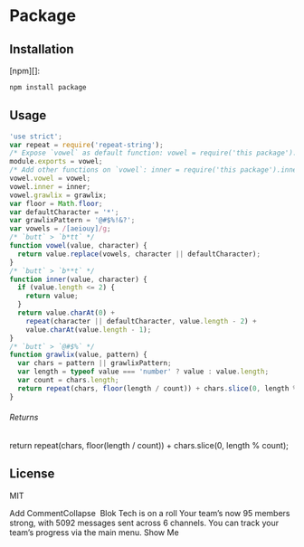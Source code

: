 # Package
## Installation
[npm][]:
```bash
npm install package
```
## Usage
```javascript
'use strict';
var repeat = require('repeat-string');
/* Expose `vowel` as default function: vowel = require('this package'). */
module.exports = vowel;
/* Add other functions on `vowel`: inner = require('this package').inner. */
vowel.vowel = vowel;
vowel.inner = inner;
vowel.grawlix = grawlix;
var floor = Math.floor;
var defaultCharacter = '*';
var grawlixPattern = '@#$%!&?';
var vowels = /[aeiouy]/g;
/* `butt` > `b*tt` */
function vowel(value, character) {
  return value.replace(vowels, character || defaultCharacter);
}
/* `butt` > `b**t` */
function inner(value, character) {
  if (value.length <= 2) {
    return value;
  }
  return value.charAt(0) +
    repeat(character || defaultCharacter, value.length - 2) +
    value.charAt(value.length - 1);
}
/* `butt` > `@#$%` */
function grawlix(value, pattern) {
  var chars = pattern || grawlixPattern;
  var length = typeof value === 'number' ? value : value.length;
  var count = chars.length;
  return repeat(chars, floor(length / count)) + chars.slice(0, length % count);
}
```
###### Returns
return repeat(chars, floor(length / count)) + chars.slice(0, length % count);
## License
MIT


Add CommentCollapse 
 Blok Tech is on a roll
Your team’s now 95 members strong, with 5092 messages sent across 6 channels. You can track your team’s progress via the main menu.
Show Me

